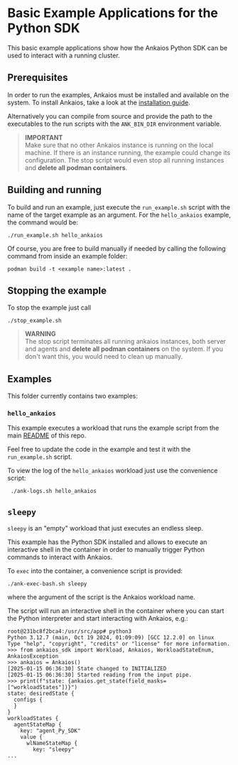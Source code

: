 # Basic Example Applications for the Python SDK

This basic example applications show how the Ankaios Python SDK can be used to interact with a running cluster.

## Prerequisites

In order to run the examples, Ankaios must be installed and available on the system. To install Ankaios, take a look at the [installation guide](https://eclipse-ankaios.github.io/ankaios/latest/usage/installation/#setup-with-script).

Alternatively you can compile from source and provide the path to the executables to the run scripts with the `ANK_BIN_DIR` environment variable.

> **IMPORTANT**  
> Make sure that no other Ankaios instance is running on the local machine. If there is an instance running, the example could change its configuration. The stop script would even stop all running instances and **delete all podman containers**. 

## Building and running

To build and run an example, just execute the `run_example.sh` script with the name of the target example as an argument. For the `hello_ankaios` example, the command would be:

```shell
./run_example.sh hello_ankaios
```

Of course, you are free to build manually if needed by calling the following command from inside an example folder:

```shell
podman build -t <example name>:latest .
```

## Stopping the example

To stop the example just call

```shell
./stop_example.sh
```

> **WARNING**  
> The stop script terminates all running ankaios instances, both server and agents and **delete all podman containers** on the system. If you don't want this, you would need to clean up manually. 

## Examples

This folder currently contains two examples:

### `hello_ankaios` 

This example executes a workload that runs the example script from the main [README](../README.md#usage) of this repo.

Feel free to update the code in the example and test it with the `run_example.sh` script.

To view the log of the `hello_ankaios` workload just use the convenience script:

```shell
 ./ank-logs.sh hello_ankaios
```

## `sleepy` 

`sleepy` is an "empty" workload that just executes an endless sleep. 

This example has the Python SDK installed and allows to execute an interactive shell in the container in order to manually trigger Python commands to interact with Ankaios.

To `exec` into the container, a convenience script is provided:

```shell
./ank-exec-bash.sh sleepy
```

where the argument of the script is the Ankaios workload name.

The script will run an interactive shell in the container where you can start the Python interpreter and start interacting with Ankaios, e.g.:

```shell
root@231bc8f2bca4:/usr/src/app# python3
Python 3.12.7 (main, Oct 19 2024, 01:09:09) [GCC 12.2.0] on linux
Type "help", "copyright", "credits" or "license" for more information.
>>> from ankaios_sdk import Workload, Ankaios, WorkloadStateEnum, AnkaiosException
>>> ankaios = Ankaios()
[2025-01-15 06:36:30] State changed to INITIALIZED
[2025-01-15 06:36:30] Started reading from the input pipe.
>>> print(f"state: {ankaios.get_state(field_masks=["workloadStates"])}")
state: desiredState {
  configs {
  }
}
workloadStates {
  agentStateMap {
    key: "agent_Py_SDK"
    value {
      wlNameStateMap {
        key: "sleepy"
...
```
